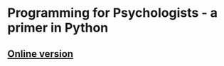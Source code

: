 # Programming for Psychologists - a primer in Python
## [Online version](https://schmettow.github.io/PfP_Book/)
